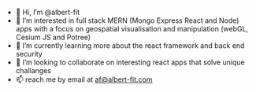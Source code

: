 - 👋 Hi, I’m @albert-fit
- 👀 I’m interested in full stack MERN (Mongo Express React and Node) apps with a focus on geospatial visualisation and manipulation (webGL, Cesium JS and Potree)
- 🌱 I’m currently learning more about the react framework and back end security
- 💞️ I’m looking to collaborate on interesting react apps that solve unique challanges
- 📫 reach me by email at af@albert-fit.com

<!---
albert-fit/albert-fit is a ✨ special ✨ repository because its `README.md` (this file) appears on your GitHub profile.
You can click the Preview link to take a look at your changes.
--->
